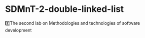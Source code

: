 # SDMnT-2-double-linked-list
2️⃣The second lab on Methodologies and technologies of software development
